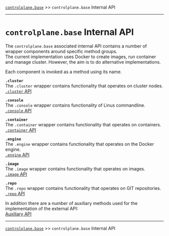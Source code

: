 [`controlplane.base`](../README.md) >> `controlplane.base` Internal API

-----

# `controlplane.base` Internal API

The `controlplane.base` associated internal API contains a number of wrapper components around specific method groups.  
The current implementation uses Docker to create images, run container and manage cluster.
However, the aim is to do alternative implementations.

Each component is invoked as a method using its name.

__`.cluster`__  
The `.cluster` wrapper contains functionality that operates on cluster nodes.  
[`.cluster` API](./CONTROLPLANE-BASE-INTERNAL-CLUSTER-API.md)  

__`.console`__  
The `.console` wrapper contains functionality of Linus commandline.  
[`.console` API](./CONTROLPLANE-BASE-INTERNAL-CONSOLE-API.md)  

__`.container`__  
The `.container` wrapper contains functionality that operates on containers.  
[`.container` API](./CONTROLPLANE-BASE-INTERNAL-CONTAINER-API.md)  

__`.engine`__  
The `.engine` wrapper contains functionality that operates on the Docker engine.  
[`.engine` API](./CONTROLPLANE-BASE-INTERNAL-ENGINE-API.md)  

__`.image`__  
The `.image` wrapper contains functionality that operates on images.  
[`.image` API](./CONTROLPLANE-BASE-INTERNAL-IMAGE-API.md)  

__`.repo`__  
The `.repo` wrapper contains functionality that operates on GIT repositories.  
[`.repo` API](./CONTROLPLANE-BASE-INTERNAL-REPO-API.md)  

In addition there are a number of auxiliary methods used for the implementation of the external API:  
[Auxiliary API](./CONTROLPLANE-BASE-INTERNAL-AUXILIARY-API.md)  

-----
[`controlplane.base`](../README.md) >> `controlplane.base` Internal API

